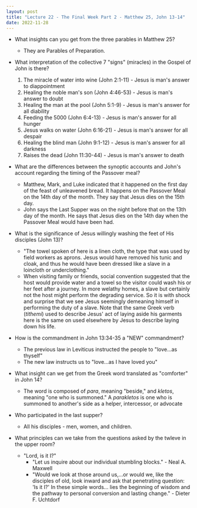 ```yaml
---
layout: post
title: "Lecture 22 - The Final Week Part 2 - Matthew 25, John 13-14"
date: 2022-11-28
---
```


* What insights can you get from the three parables in Matthew 25?
    * They are Parables of Preparation.

* What interpretation of the collective 7 "signs" (miracles) in the Gospel of John is there?
    1. The miracle of water into wine (John 2:1-11) - Jesus is man's answer to diappointment
    2. Healing the noble man's son (John 4:46-53) - Jesus is man's answer to doubt
    3. Healing the man at the pool (John 5:1-9) - Jesus is man's answer for all diability
    4. Feeding the 5000 (John 6:4-13) - Jesus is man's answer for all hunger
    5. Jesus walks on water (John 6:16-21) - Jesus is man's answer for all despair
    6. Healing the blind man (John 9:1-12) - Jesus is man's answer for all darkness
    7. Raises the dead (John 11:30-44) - Jesus is man's answer to death

* What are the differences between the synoptic accounts and John's account regarding the timing of the Passover meal?
    * Matthew, Mark, and Luke indicated that it happened on the first day of the feast of unleavened bread. It happens on the Passover Meal on the 14th day of the month. They say that Jesus dies on the 15th day.
    * John says the Last Supper was on the night before that on the 13th day of the month. He says that Jesus dies on the 14th day when the Passover Meal would have been had.

* What is the significance of Jesus willingly washing the feet of His disciples (John 13)?
    * "The towel spoken of here is a linen cloth, the type that was used by field workers as aprons. Jesus would have removed his tunic and cloak, and thus he would have been dressed like a slave in a loincloth or underclothing."
    * When visiting family or friends, social convention suggested that the host would provide water and a towel so the visitor could wash his or her feet after a journey. In more welathy homes, a slave but certainly not the host might perform the degrading service. So it is with shock and surprise that we see Jesus seemingly demeaning himself in performing the duty of a slave. Note that the same Greek verb (*tithemi*) used to describe Jesus' act of laying aside his garments here is the same on used elsewhere by Jesus to describe laying down his life.

* How is the commandment in John 13:34-35 a "NEW" commandment?
    * The previous law in Leviticus instructed the people to "love...as thyself"
    * The new law instructs us to "love...as I have loved you"

* What insight can we get from the Greek word translated as "comforter" in John 14?
    * The word is composed of *para*, meaning "beside," and *kletos*, meaning "one who is summoned." A *parakletos* is one who is summoned to another's side as a helper, intercessor, or advocate

* Who participated in the last supper?
    * All his disciples - men, women, and children.

* What principles can we take from the questions asked by the twleve in the upper room?
    * "Lord, is it I?"
        * "Let us inquire about our individual stumbling blocks." - Neal A. Maxwell
        * "Would we look at those around us,...or would we, like the disciples of old, look inward and ask that penetrating question: 'Is it I?' In these simple words... lies the beginning of wisdom and the pathway to personal conversion and lasting change." - Dieter F. Uchtdorf